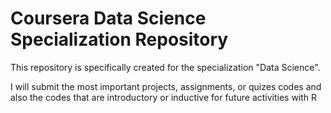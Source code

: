 Coursera Data Science Specialization Repository
===================

This repository is specifically created for the specialization "Data Science".

I will submit the most important projects, assignments, or quizes codes and also the codes that are introductory or inductive
for future activities with R

